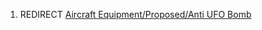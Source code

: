 1.  REDIRECT [Aircraft Equipment/Proposed/Anti UFO
    Bomb](Aircraft_Equipment/Proposed/Anti_UFO_Bomb "wikilink")